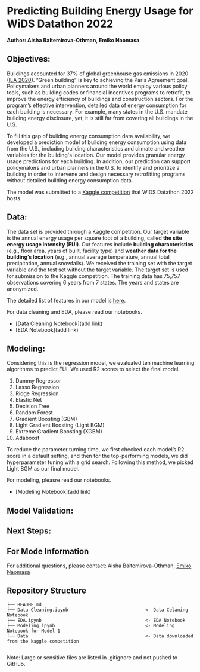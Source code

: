 # Predicting Building Energy Usage for WiDS Datathon 2022
**Author: Aisha Baitemirova-Othman, Emiko Naomasa**

## Objectives:
Buildings accounted for 37% of global greenhouse gas emissions in 2020 ([IEA 2020](https://www.iea.org/reports/tracking-buildings-2021)). “Green building” is key to achieving the Paris Agreement goal. Policymakers and urban planners around the world employ various policy tools, such as building codes or financial incentives programs to retrofit, to improve the energy efficiency of buildings and construction sectors. For the program’s effective intervention, detailed data of energy consumption for each building is necessary. For example, many states in the U.S. mandate building energy disclosure, yet, it is still far from covering all buildings in the U.S. 

To fill this gap of building energy consumption data availability, we developed a prediction model of building energy consumption using data from the U.S., including building characteristics and climate and weather variables for the building's location. Our model provides granular energy usage predictions for each building. In addition, our prediction can support policymakers and urban planners in the U.S. to identify and prioritize a building in order to intervene and design necessary retrofitting programs without detailed building energy consumption data.

The model was submitted to a [Kaggle competition](https://www.kaggle.com/c/widsdatathon2022/overview/description) that WiDS Datathon 2022 hosts. 

## Data:
The data set is provided through a Kaggle competition. Our target variable is the annual energy usage per square foot of a building, called **the site energy usage intensity (EUI)**. Our features include **building characteristics** (e.g., floor area, years of built, facility type) and **weather data for the building’s location** (e.g., annual average temperature, annual total precipitation, annual snowfalls). We received the training set with the target variable and the test set without the target variable. The target set is used for submission to the Kaggle competition. The training data has 75,757 observations covering 6 years from 7 states. The years and states are anonymized. 

The detailed list of features in our model is [here](https://www.kaggle.com/c/widsdatathon2022/data). 

For data cleaning and EDA, please read our notebooks.
- [Data Cleaning Notebook](add link)
- [EDA Notebook](add link)

## Modeling: 
Considering this is the regression model, we evaluated ten machine learning algorithms to predict EUI. We used R2 scores to select the final model. 

1.	Dummy Regressor 
2.	Lasso Regression
3.	Ridge Regression
4.	Elastic Net
5.	Decision Tree 
6.	Random Forest
7.	Gradient Boosting (GBM)
8.	Light Gradient Boosting (Light BGM)
9.	Extreme Gradient Boosting (XGBM)
10.	Adaboost

To reduce the parameter turning time, we first checked each model’s R2 score in a default setting, and then for the top-performing models, we did hyperparameter tuning with a grid search. Following this method, we picked Light BGM as our final model. 

For modeling, pleasre read our notebooks.
- [Modeling Notebook](add link)

## Model Validation:


## Next Steps:

## For Mode Information
For additional questions, please contact: Aisha Baitemirova-Othman, [Emiko Naomasa](https://www.linkedin.com/in/emiko-naomasa-58782158/)

## Repository Structure

```
├── README.md                           
├── Data Cleaning.ipynb                             <- Data Celaning Notebook
├── EDA.ipynb                                       <- EDA Notebook
├── Modeling.ipynb                                  <- Modeling Notebook for Model 1
└── Data                                            <- Data downloaded from the kaggle competition
                           
```  
Note: Large or sensitive files are listed in .gitignore and not pushed to GitHub. 



